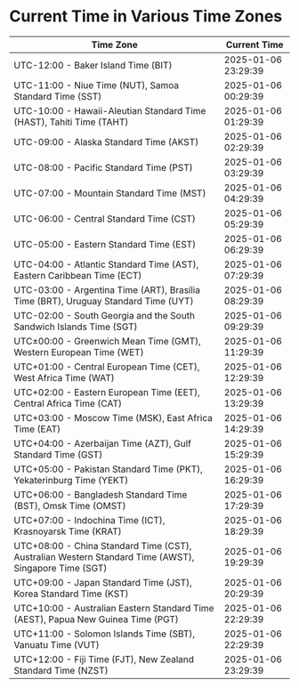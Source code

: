 # Current Time in Various Time Zones

| Time Zone | Current Time |
|-----------|--------------|
| UTC-12:00 - Baker Island Time (BIT) | 2025-01-06 23:29:39 |
| UTC-11:00 - Niue Time (NUT), Samoa Standard Time (SST) | 2025-01-06 00:29:39 |
| UTC-10:00 - Hawaii-Aleutian Standard Time (HAST), Tahiti Time (TAHT) | 2025-01-06 01:29:39 |
| UTC-09:00 - Alaska Standard Time (AKST) | 2025-01-06 02:29:39 |
| UTC-08:00 - Pacific Standard Time (PST) | 2025-01-06 03:29:39 |
| UTC-07:00 - Mountain Standard Time (MST) | 2025-01-06 04:29:39 |
| UTC-06:00 - Central Standard Time (CST) | 2025-01-06 05:29:39 |
| UTC-05:00 - Eastern Standard Time (EST) | 2025-01-06 06:29:39 |
| UTC-04:00 - Atlantic Standard Time (AST), Eastern Caribbean Time (ECT) | 2025-01-06 07:29:39 |
| UTC-03:00 - Argentina Time (ART), Brasília Time (BRT), Uruguay Standard Time (UYT) | 2025-01-06 08:29:39 |
| UTC-02:00 - South Georgia and the South Sandwich Islands Time (SGT) | 2025-01-06 09:29:39 |
| UTC±00:00 - Greenwich Mean Time (GMT), Western European Time (WET) | 2025-01-06 11:29:39 |
| UTC+01:00 - Central European Time (CET), West Africa Time (WAT) | 2025-01-06 12:29:39 |
| UTC+02:00 - Eastern European Time (EET), Central Africa Time (CAT) | 2025-01-06 13:29:39 |
| UTC+03:00 - Moscow Time (MSK), East Africa Time (EAT) | 2025-01-06 14:29:39 |
| UTC+04:00 - Azerbaijan Time (AZT), Gulf Standard Time (GST) | 2025-01-06 15:29:39 |
| UTC+05:00 - Pakistan Standard Time (PKT), Yekaterinburg Time (YEKT) | 2025-01-06 16:29:39 |
| UTC+06:00 - Bangladesh Standard Time (BST), Omsk Time (OMST) | 2025-01-06 17:29:39 |
| UTC+07:00 - Indochina Time (ICT), Krasnoyarsk Time (KRAT) | 2025-01-06 18:29:39 |
| UTC+08:00 - China Standard Time (CST), Australian Western Standard Time (AWST), Singapore Time (SGT) | 2025-01-06 19:29:39 |
| UTC+09:00 - Japan Standard Time (JST), Korea Standard Time (KST) | 2025-01-06 20:29:39 |
| UTC+10:00 - Australian Eastern Standard Time (AEST), Papua New Guinea Time (PGT) | 2025-01-06 22:29:39 |
| UTC+11:00 - Solomon Islands Time (SBT), Vanuatu Time (VUT) | 2025-01-06 22:29:39 |
| UTC+12:00 - Fiji Time (FJT), New Zealand Standard Time (NZST) | 2025-01-06 23:29:39 |
